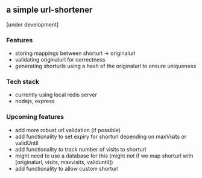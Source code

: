 ## a simple url-shortener
[under development]

### Features
- storing mappings between shorturl -> originalurl
- validating originalurl for correctness
- generating shorturls using a hash of the originalurl to ensure uniqueness

### Tech stack
- currently using local redis server
- nodejs, express

### Upcoming features
- add more robust url validation (if possible)
- add functionality to set expiry for shorturl depending on maxVisits or validUntil
- add functionality to track number of visits to shorturl
- might need to use a database for this (might not if we map shorturl with [originalurl, visits, maxvisits, validuntil])
- add functionality to allow custom shorturl
